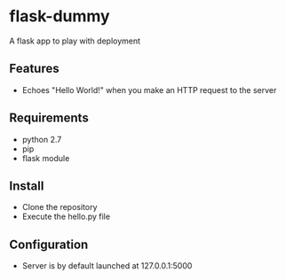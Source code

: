 # flask-dummy
A flask app to play with deployment

## Features

* Echoes "Hello World!" when you make an HTTP request to the server

## Requirements

* python 2.7
* pip
* flask module

## Install

* Clone the repository
* Execute the hello.py file

## Configuration

* Server is by default launched at 127.0.0.1:5000


